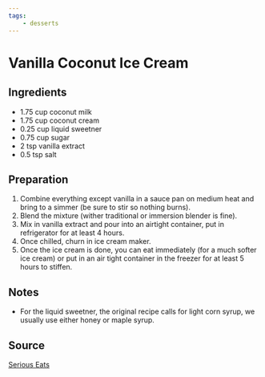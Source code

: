 ```yaml
---
tags:
    - desserts
---
```

# Vanilla Coconut Ice Cream

## Ingredients

- 1.75 cup coconut milk
- 1.75 cup coconut cream
- 0.25 cup liquid sweetner
- 0.75 cup sugar
- 2 tsp vanilla extract
- 0.5 tsp salt

## Preparation
1. Combine everything except vanilla in a sauce pan on medium heat and bring to a simmer (be sure to stir so nothing burns).
2. Blend the mixture (wither traditional or immersion blender is fine).
3. Mix in vanilla extract and pour into an airtight container, put in refrigerator for at least 4 hours.
4. Once chilled, churn in ice cream maker.
5. Once the ice cream is done, you can eat immediately (for a much softer ice cream) or put in an air tight container in the freezer for at least 5 hours to stiffen.

## Notes

- For the liquid sweetner, the original recipe calls for light corn syrup, we usually use either honey or maple syrup.

## Source
[Serious Eats](https://www.seriouseats.com/vegan-vanilla-ice-cream)
